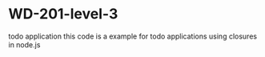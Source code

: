 # WD-201-level-3
todo application
this code is a example for todo applications using closures in node.js
